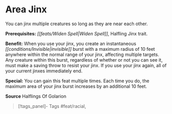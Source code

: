 ﻿---
cssclass: [feats]

---
# Area Jinx

You can jinx multiple creatures so long as they are near each other.

**Prerequisites:** _[[feats/Widen Spell|Widen Spell]]_, Halfling Jinx trait.

**Benefit:** When you use your jinx, you create an instantaneous _[[conditions/Invisible|invisible]]_ burst with a maximum radius of 10 feet anywhere within the normal range of your jinx, affecting multiple targets. Any creature within this burst, regardless of whether or not you can see it, must make a saving throw to resist your jinx. If you use your jinx again, all of your current jinxes immediately end.

**Special:** You can gain this feat multiple times. Each time you do, the maximum area of your jinx burst increases by an additional 10 feet.

**Source** Halflings Of Golarion
>[!tags_panel]- Tags
> #feat/racial, 